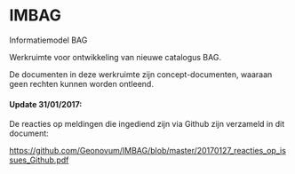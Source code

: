 # IMBAG

Informatiemodel BAG

Werkruimte voor ontwikkeling van nieuwe catalogus BAG.

De documenten in deze werkruimte zijn concept-documenten, waaraan geen rechten kunnen worden ontleend.

#### Update 31/01/2017:

De reacties op meldingen die ingediend zijn via Github zijn verzameld in dit document:

https://github.com/Geonovum/IMBAG/blob/master/20170127_reacties_op_issues_Github.pdf




